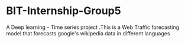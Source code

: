 # BIT-Internship-Group5
A Deep learning - Time series project .This is a Web Traffic forecasting model that forecasts google's wikipedia data in different languages 
